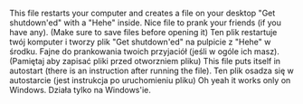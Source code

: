 This file restarts your computer and creates a file on your desktop "Get shutdown'ed" with a "Hehe" inside. Nice file to prank your friends (if you have any). (Make sure to save files before opening it) Ten plik restartuje twój komputer i tworzy plik "Get shutdown'ed" na pulpicie z "Hehe" w środku. Fajne do prankowania twoich przyjaciół (jeśli w ogóle ich masz). (Pamiętaj aby zapisać pliki przed otworzniem pliku) 
This file puts itself in autostart (there is an instruction after running the file). Ten plik osadza się w autostarcie (jest instrukcja po uruchomieniu pliku)
Oh yeah it works only on Windows. Działa tylko na Windows'ie.

